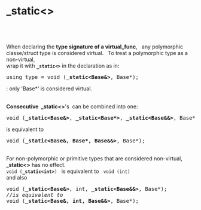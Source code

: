 # \_static<>
&nbsp;  
&nbsp;  
&nbsp;  
When declaring the **type signature of a virtual_func**, &nbsp; 
any polymorphic classe/struct type is considered virtual. &nbsp; 
To treat a polymorphic type as a non-virtual,  
wrap it with **```_static<>```** in the declaration as in:
<pre>using type = void (<strong>_static&lt;Base&&gt;</strong>, Base*);</pre>
: only 'Base*' is considered virtual.
&nbsp;  
&nbsp;

**Consecutive &nbsp;\_static<>**'s &nbsp;can be combined into one:
<div>
<pre style=''>void (<strong>_static&lt;Base&&gt;</strong>, <strong>_static&lt;Base*&gt;</strong>, <strong>_static&lt;Base&&&gt;</strong>, Base*);</pre>
is equivalent to
<pre>void (<strong>_static&lt;Base&, Base*, Base&&&gt;</strong>, Base*);</pre>
</div>
&nbsp;  

<div>
For non-polymorphic or primitive types that are considered non-virtual, &nbsp; <strong>_static&lt;&gt;</strong> has no effect.<br>
<code>void (<strong>_static&lt;int&gt;</strong>)</code> &nbsp; is equivalent to &nbsp; <code>void (int)</code><br>
and also
<pre>void (<strong>_static&lt;Base&&gt;</strong>, int, <strong>_static&lt;Base&&&gt;</strong>, Base*);
<i>//is equivalent to</i>
void (<strong>_static&lt;Base&, int, Base&&&gt;</strong>, Base*);</pre>
</div>
